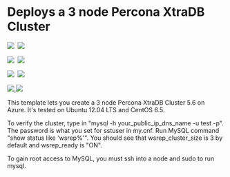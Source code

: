 # Deploys a 3 node Percona XtraDB Cluster

<IMG SRC="https://azbotstorage.blob.core.windows.net/badges/mysql-ha-pxc/PublicLastTestDate.svg" />&nbsp;
<IMG SRC="https://azbotstorage.blob.core.windows.net/badges/mysql-ha-pxc/PublicDeployment.svg" />&nbsp;

<IMG SRC="https://azbotstorage.blob.core.windows.net/badges/mysql-ha-pxc/FairfaxLastTestDate.svg" />&nbsp;
<IMG SRC="https://azbotstorage.blob.core.windows.net/badges/mysql-ha-pxc/FairfaxDeployment.svg" />&nbsp;

<IMG SRC="https://azbotstorage.blob.core.windows.net/badges/mysql-ha-pxc/BestPracticeResult.svg" />&nbsp;
<IMG SRC="https://azbotstorage.blob.core.windows.net/badges/mysql-ha-pxc/CredScanResult.svg" />&nbsp;

<a href="https://portal.azure.com/#create/Microsoft.Template/uri/https%3A%2F%2Fraw.githubusercontent.com%2Fazure%2Fazure-quickstart-templates%2Fmaster%2Fmysql-ha-pxc%2Fazuredeploy.json" target="_blank">
    <img src="http://azuredeploy.net/deploybutton.png"/>
</a>
<a href="http://armviz.io/#/?load=https%3A%2F%2Fraw.githubusercontent.com%2FAzure%2Fazure-quickstart-templates%2Fmaster%2Fmysql-ha-pxc%2Fazuredeploy.json" target="_blank">
  <img src="http://armviz.io/visualizebutton.png"/>
</a>

This template lets you create a 3 node Percona XtraDB Cluster 5.6 on Azure.  It's tested on Ubuntu 12.04 LTS and CentOS 6.5.  

To verify the cluster, type in "mysql -h your_public_ip_dns_name -u test -p".  The password is what you set for sstuser in my.cnf. Run MySQL command "show status like 'wsrep%'".  You should see that wsrep_cluster_size is 3 by default and wsrep_ready is "ON".

To gain root access to MySQL, you must ssh into a node and sudo to run mysql.
